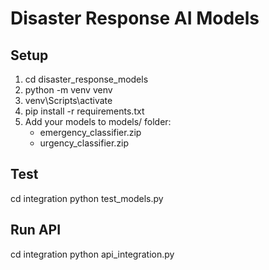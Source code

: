 # Disaster Response AI Models

## Setup
1. cd disaster_response_models
2. python -m venv venv
3. venv\Scripts\activate
4. pip install -r requirements.txt
5. Add your models to models/ folder:
   - emergency_classifier.zip
   - urgency_classifier.zip

## Test
cd integration
python test_models.py

## Run API
cd integration
python api_integration.py
